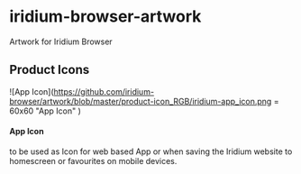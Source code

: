 # iridium-browser-artwork
Artwork for Iridium Browser

## Product Icons #
![App Icon](https://github.com/iridium-browser/artwork/blob/master/product-icon_RGB/iridium-app_icon.png = 60x60 "App Icon" )
#### App Icon #
to be used as Icon for web based App or when saving the Iridium website to homescreen or favourites on mobile devices.
